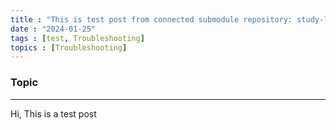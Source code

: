 ```yaml
---
title : "This is test post from connected submodule repository: study-logs"
date : "2024-01-25"
tags : [test, Troubleshooting]
topics : [Troubleshooting]
---
```


### Topic
---
Hi, This is a test post
